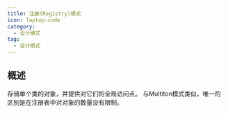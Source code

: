 ```yaml
---
title: 注册(Registry)模式
icon: laptop-code
category:
  - 设计模式
tag:
  - 设计模式
---
```


## 概述

存储单个类的对象，并提供对它们的全局访问点。
与Multiton模式类似，唯一的区别是在注册表中对对象的数量没有限制。